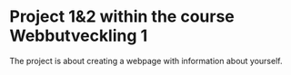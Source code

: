 # Project 1&2 within the course Webbutveckling 1 

The project is about creating a webpage with information about yourself. 
